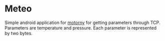 # Meteo
Simple android application for [motorny](https://github.com/motorny) for
getting parameters through TCP.<br>Parameters are temperature and
pressure. Each parameter is represented by two bytes.
